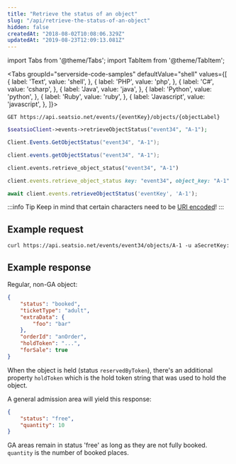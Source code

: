 ```yaml
---
title: "Retrieve the status of an object"
slug: "/api/retrieve-the-status-of-an-object"
hidden: false
createdAt: "2018-08-02T10:08:06.329Z"
updatedAt: "2019-08-23T12:09:13.081Z"
---
```


import Tabs from '@theme/Tabs';
import TabItem from '@theme/TabItem';




<Tabs 
  groupId="serverside-code-samples"
  defaultValue="shell"
  values={[
{ label: 'Text', value: 'shell', },
{ label: 'PHP', value: 'php', },
{ label: 'C#', value: 'csharp', },
{ label: 'Java', value: 'java', },
{ label: 'Python', value: 'python', },
{ label: 'Ruby', value: 'ruby', },
{ label: 'Javascript', value: 'javascript', },
]}>
<TabItem value='shell'>

```shell
GET https://api.seatsio.net/events/{eventKey}/objects/{objectLabel}
```

</TabItem>
<TabItem value='php'>

```php
$seatsioClient->events->retrieveObjectStatus("event34", "A-1");
```

</TabItem>
<TabItem value='csharp'>

```csharp
Client.Events.GetObjectStatus("event34", "A-1");
```

</TabItem>
<TabItem value='java'>

```java
client.events.getObjectStatus("event34", "A-1");
```

</TabItem>
<TabItem value='python'>

```python
client.events.retrieve_object_status("event34", "A-1")
```

</TabItem>
<TabItem value='ruby'>

```ruby
client.events.retrieve_object_status key: "event34", object_key: "A-1"
```

</TabItem>
<TabItem value='javascript'>

```javascript
await client.events.retrieveObjectStatus('eventKey', 'A-1');
```

</TabItem>
</Tabs>





:::info Tip
Keep in mind that certain characters need to be [URI encoded](doc:api-uri-encoding)!
:::



## Example request



```shell
curl https://api.seatsio.net/events/event34/objects/A-1 -u aSecretKey: 
```



## Example response

Regular, non-GA object:

```json
{
    "status": "booked",
    "ticketType": "adult",
    "extraData": {
        "foo": "bar"
    },
    "orderId": "anOrder",
    "holdToken": "...",
    "forSale": true
}

```

When the object is held (status `reservedByToken`), there's an additional property `holdToken` which is the hold token string that was used to hold the object.

A general admission area will yield this response: 


```json
{
    "status": "free",
    "quantity": 10
}
```

GA areas remain in status 'free' as long as they are not fully booked. `quantity` is the number of booked places.
